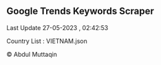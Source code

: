 

## Google Trends Keywords Scraper 
 
Last Update 27-05-2023 , 02:42:53

Country List :
VIETNAM.json



© Abdul Muttaqin 
